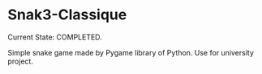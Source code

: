 # Snak3-Classique

Current State: COMPLETED.

Simple snake game made by Pygame library of Python.
Use for university project.
